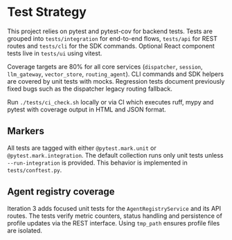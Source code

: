 # Test Strategy

This project relies on pytest and pytest-cov for backend tests. Tests are grouped into
`tests/integration` for end-to-end flows, `tests/api` for REST routes and `tests/cli`
for the SDK commands. Optional React component tests live in `tests/ui` using vitest.

Coverage targets are 80% for all core services (`dispatcher`, `session`,
`llm_gateway`, `vector_store`, `routing_agent`). CLI commands and SDK helpers are
covered by unit tests with mocks. Regression tests document previously fixed bugs
such as the dispatcher legacy routing fallback.

Run `./tests/ci_check.sh` locally or via CI which executes ruff, mypy and pytest
with coverage output in HTML and JSON format.

## Markers

All tests are tagged with either `@pytest.mark.unit` or `@pytest.mark.integration`. The default collection
runs only unit tests unless `--run-integration` is provided. This behavior is implemented in `tests/conftest.py`.

## Agent registry coverage

Iteration 3 adds focused unit tests for the `AgentRegistryService` and its API routes. The tests verify
metric counters, status handling and persistence of profile updates via the REST interface.
Using `tmp_path` ensures profile files are isolated.
